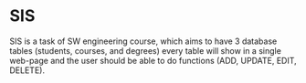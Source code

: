 # SIS
SIS is a task of SW engineering course, which aims to have 3 database tables (students, courses, and degrees) 
every table will show in a single web-page and the user should be able to do functions (ADD, UPDATE, EDIT, DELETE).
